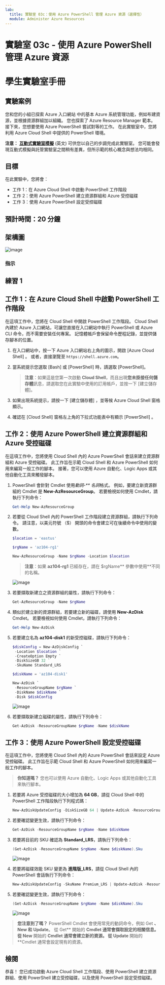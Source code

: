 ```yaml
---
lab:
  title: 實驗室 03c：使用 Azure PowerShell 管理 Azure 資源（選擇性）
  module: Administer Azure Resources
---
```


# 實驗室 03c - 使用 Azure PowerShell 管理 Azure 資源
# 學生實驗室手冊

## 實驗案例

您和您的小組已探索 Azure 入口網站 中的基本 Azure 系統管理功能，例如布建資源，並根據資源群組加以組織。 您也探索了 Azure Resource Manager 範本。 接下來，您想要使用 Azure PowerShell 嘗試對等的工作。 在此實驗室中，您將利用 Azure Cloud Shell 中提供的 PowerShell 環境。

**注意：** **[互動式實驗室模擬](https://mslabs.cloudguides.com/guides/AZ-104%20Exam%20Guide%20-%20Microsoft%20Azure%20Administrator%20Exercise%206)** (英文) 可供您以自己的步調完成此實驗室。 您可能會發現互動式模擬與託管實驗室之間稍有差異，但所示範的核心概念與想法均相同。 

## 目標

在此實驗中，您將會：

+ 工作 1：在 Azure Cloud Shell 中啟動 PowerShell 工作階段
+ 工作 2：使用 Azure PowerShell 建立資源群組和 Azure 受控磁碟
+ 工作 3：使用 Azure PowerShell 設定受控磁碟

## 預計時間：20 分鐘

## 架構圖

![image](./media/az104-lab03c-architecture-diagram.png)

### 指示

## 練習 1

## 工作 1：在 Azure Cloud Shell 中啟動 PowerShell 工作階段

在這項工作中，您將在 Cloud Shell 中開啟 PowerShell 工作階段。 Cloud Shell 內建於 Azure 入口網站，可讓您直接在入口網站中執行 PowerShell 或 Azure CLI 命令，而不需要安裝任何專案。 記憶體帳戶會保留命令歷程記錄，並提供儲存腳本的位置。

1. 在入口網站中，按一下 Azure 入口網站右上角的圖示，開啟 [Azure Cloud Shell] 。 或者，直接瀏覽至 `https://shell.azure.com`。

1. 當系統提示您選取 [Bash] 或 [PowerShell] 時，請選取 [PowerShell]。 

    >**注意**：如果這是您第一次啟動 **Cloud Shell**，而且出現**您未掛接任何儲存體**訊息，請選取您在此實驗中使用的訂用帳戶，並按一下 [建立儲存體]。 

1. 如果出現系統提示，請按一下 [建立儲存體] ，並等候 Azure Cloud Shell 窗格顯示。 

1. 確認在 [Cloud Shell] 窗格左上角的下拉式功能表中有顯示 [PowerShell] 。

## 工作 2：使用 Azure PowerShell 建立資源群組和 Azure 受控磁碟

在這項工作中，您將使用 Cloud Shell 內的 Azure PowerShell 會話來建立資源群組和 Azure 受控磁碟。 此工作旨在示範 Cloud Shell 和 Azure PowerShell 如何用來編寫一般工作的腳本。 接著，您可以使用 Azure 自動化、Logic Apps 或其他自動化工具來觸發腳本。

1. PowerShell 會針對 Cmdlet 使用*動詞-** 名詞*格式。 例如，要建立新資源群組的 Cmdlet 是 **New-AzResourceGroup**。 若要檢視如何使用 Cmdlet，請執行下列命令：

   ```powershell
   Get-Help New-AzResourceGroup
   ```


1. 若要從 Cloud Shell 內的 PowerShell 工作階段建立資源群組，請執行下列命令。 請注意，以美元符號 （$） 開頭的命令會建立可在後續命令中使用的變數。

   ```powershell
   $location = 'eastus'

   $rgName = 'az104-rg1'

   New-AzResourceGroup -Name $rgName -Location $location
   ```
   >**注意**：如果 **az104-rg1** 已經存在，請在 $rgName** 參數中使用**不同的名稱。 

   ![image](./media/az104-lab03c-createrg.png)

1. 若要擷取新建立之資源群組的屬性，請執行下列命令：

   ```powershell
   Get-AzResourceGroup -Name $rgName
   ```

1. 類似於建立新的資源群組，若要建立新的磁碟，請使用 **New-AzDisk** Cmdlet。 若要檢視如何使用 Cmdlet，請執行下列命令：

   ```powershell
   Get-Help New-AzDisk
   ```

1. 若要建立名為 **az104-disk1** 的新受控磁碟，請執行下列命令：

   ```powershell
   $diskConfig = New-AzDiskConfig `
    -Location $location `
    -CreateOption Empty `
    -DiskSizeGB 32 `
    -SkuName Standard_LRS

   $diskName = 'az104-disk1'

   New-AzDisk `
    -ResourceGroupName $rgName `
    -DiskName $diskName `
    -Disk $diskConfig
   ```

   ![image](./media/az104-lab03c-createdisk.png)

1. 若要擷取新建立磁碟的屬性，請執行下列命令：

   ```powershell
   Get-AzDisk -ResourceGroupName $rgName -Name $diskName
   ```

## 工作 3：使用 Azure PowerShell 設定受控磁碟

在這項工作中，您將使用 Cloud Shell 內的 Azure PowerShell 會話來設定 Azure 受控磁碟。 此工作旨在示範 Cloud Shell 和 Azure PowerShell 如何用來編寫一般工作的腳本。

>**你知道嗎？**  您也可以使用 Azure 自動化、Logic Apps 或其他自動化工具來執行腳本。

1. 若要將 Azure 受控磁碟的大小增加為 **64 GB**，請從 Cloud Shell 中的 PowerShell 工作階段執行下列程式碼：

   ```powershell
   New-AzDiskUpdateConfig -DiskSizeGB 64 | Update-AzDisk -ResourceGroupName $rgName -DiskName $diskName
   ```

1. 若要確認變更生效，請執行下列命令：

   ```powershell
   Get-AzDisk -ResourceGroupName $rgName -Name $diskName
   ```

1. 若要將目前的 SKU 確認為 **Standard_LRS**，請執行下列命令：

   ```powershell
   (Get-AzDisk -ResourceGroupName $rgName -Name $diskName).Sku
   ```

   ![image](./media/az104-lab03c-updatesku.png)

1. 若要將磁碟效能 SKU 變更為 **進階版_LRS**，請從 Cloud Shell 內的 PowerShell 會話執行下列命令：

   ```powershell
   New-AzDiskUpdateConfig -SkuName Premium_LRS | Update-AzDisk -ResourceGroupName $rgName -DiskName $diskName
   ```

1. 若要確認變更生效，請執行下列命令：

   ```powershell
   (Get-AzDisk -ResourceGroupName $rgName -Name $diskName).Sku
   ```

   ![image](./media/az104-lab03c-updatesku2.png)

>**您注意到了嗎？** PowerShell Cmdlet 會使用常見的動詞命令，例如 Get **、**New** 和 **Update****。 從 Get** 開始的 **Cmdlet 通常會擷取設定的相關信息。 從 New** 開始的 **Cmdlet 通常會建立新的資源。 從 Update** 開始的 **Cmdlet 通常會設定現有的資源。

## 檢閱

恭喜！ 您已成功啟動 Azure Cloud Shell 工作階段、使用 PowerShell 建立資源群組、使用 PowerShell 建立受控磁碟，以及使用 PowerShell 設定受控磁碟。